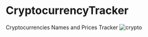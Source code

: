 # CryptocurrencyTracker
Cryptocurrencies Names and Prices Tracker
![crypto](https://user-images.githubusercontent.com/83028055/182144389-249defbc-1727-4e4b-80ca-93506ee4c841.gif)
